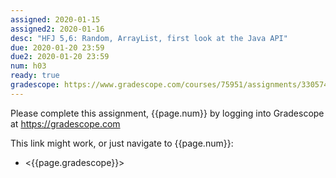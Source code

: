 ```yaml
---
assigned: 2020-01-15 
assigned2: 2020-01-16 
desc: "HFJ 5,6: Random, ArrayList, first look at the Java API"
due: 2020-01-20 23:59
due2: 2020-01-20 23:59
num: h03
ready: true
gradescope: https://www.gradescope.com/courses/75951/assignments/330574
---
```


Please complete this assignment, {{page.num}} by logging into Gradescope at <https://gradescope.com>

This link might work, or just navigate to {{page.num}}:

* <{{page.gradescope}}>

